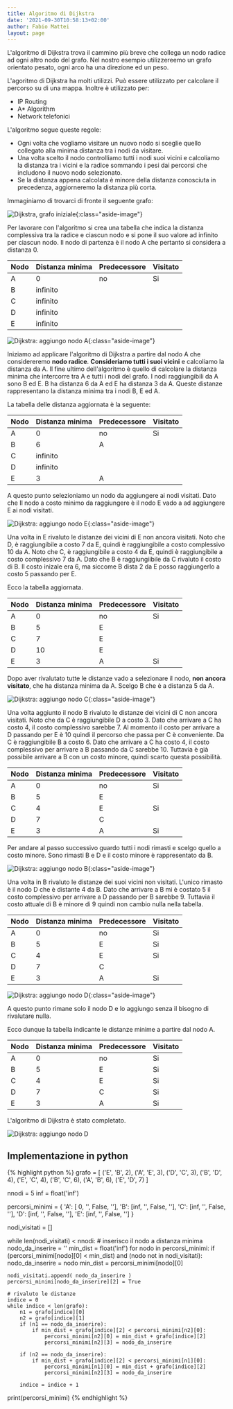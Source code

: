 ```yaml
---
title: Algoritmo di Dijkstra
date: '2021-09-30T10:58:13+02:00'
author: Fabio Mattei
layout: page
---
```


L'algoritmo di Dijkstra trova il cammino più breve che collega un nodo radice ad ogni altro nodo del grafo. Nel nostro esempio utilizzereemo un grafo orientato pesato, ogni arco ha una direzione ed un peso.

L'agoritmo di Dijkstra ha molti utilizzi. Può essere utilizzato per calcolare il percorso su di una mappa. Inoltre è utilizzato per:

* IP Routing
* A* Algorithm
* Network telefonici

L'algoritmo segue queste regole:

* Ogni volta che vogliamo visitare un nuovo nodo si sceglie quello collegato alla minima distanza tra i nodi da visitare.
* Una volta scelto il nodo controlliamo tutti i nodi suoi vicini e calcoliamo la distanza tra i vicini e la radice sommando i pesi dai percorsi che includono il nuovo nodo selezionato.
* Se la distanza appena calcolata è minore della distanza conosciuta in precedenza, aggiorneremo la distanza più corta.


Immaginiamo di trovarci di fronte il seguente grafo:

![Dijkstra, grafo iniziale](/images/algoritmi/dijkstra/dijkstra01.png){:class="aside-image"}

Per lavorare con l'algoritmo si crea una tabella che indica la distanza complessiva tra la radice e ciascun nodo e si pone il suo valore ad infinito per ciascun nodo. Il nodo di partenza è il nodo A che pertanto si considera a distanza 0.

| Nodo | Distanza minima | Predecessore | Visitato |
| ---- | --------------- | ------------ | -------- |
| A    | 0               | no           | Si       |
| B    | infinito        |              |          |
| C    | infinito        |              |          |
| D    | infinito        |              |          |
| E    | infinito        |              |          |

![Dijkstra: aggiungo nodo A](/images/algoritmi/dijkstra/dijkstra02.png){:class="aside-image"}

Iniziamo ad applicare l'algoritmo di Dijkstra a partire dal nodo A che considereremo **nodo radice**. **Consideriamo tutti i suoi vicini** e calcoliamo la distanza da A. Il fine ultimo dell'algoritmo è quello di calcolare la distanza minima che intercorre tra A e tutti i nodi del grafo.
I nodi raggiungibili da A sono B ed E. B ha distanza 6 da A ed E ha distanza 3 da A. Queste distanze rappresentano la distanza minima tra i nodi B, E ed A.

La tabella delle distanza aggiornata è la seguente:

| Nodo | Distanza minima | Predecessore | Visitato |
| ---- | --------------- | ------------ | -------- |
| A    | 0               | no           | Si       |
| B    | 6               | A            |          |
| C    | infinito        |              |          |
| D    | infinito        |              |          |
| E    | 3               | A            |          |

A questo punto selezioniamo un nodo da aggiungere ai nodi visitati. Dato che Il nodo a costo minimo da raggiungere è il nodo E vado a ad aggiungere E ai nodi visitati.

![Dijkstra: aggiungo nodo E](/images/algoritmi/dijkstra/dijkstra03.png){:class="aside-image"}

Una volta in E rivaluto le distanze dei vicini di E non ancora visitati. 
Noto che D, è raggiungibile a costo 7 da E, quindi è raggiungibile a costo complessivo 10 da A.
Noto che C, è raggiungibile a costo 4 da E, quindi è raggiungibile a costo complessivo 7 da A.
Dato che B è raggiungiibile da C rivaluto il costo di B. Il costo inizale era 6, ma siccome B dista 2 da E posso raggiungerlo a costo 5 passando per E.

Ecco la tabella aggiornata.

| Nodo | Distanza minima | Predecessore | Visitato |
| ---- | --------------- | ------------ | -------- |
| A    | 0               | no           | Si       |
| B    | 5               | E            |          |
| C    | 7               | E            |          |
| D    | 10              | E            |          |
| E    | 3               | A            | Si       |

Dopo aver rivalutato tutte le distanze vado a selezionare il nodo, **non ancora visitato**, che ha distanza minima da A. Scelgo B che è a distanza 5 da A.

![Dijkstra: aggiungo nodo C](/images/algoritmi/dijkstra/dijkstra04.png){:class="aside-image"}

Una volta aggiunto il nodo B rivaluto le distanze dei vicini di C non ancora visitati.
Noto che da C è raggiungibile D a costo 3. Dato che arrivare a C ha costo 4, il costo complessivo sarebbe 7. Al momento il costo per arrivare a D passando per E è 10 quindi il percorso che passa per C è conveniente.
Da C è raggiungibile B a costo 6. Dato che arrivare a C ha costo 4, il costo complessivo per arrivare a B passando da C sarebbe 10. Tuttavia è già possibile arrivare a B con un costo minore, quindi scarto questa possibilità.


| Nodo | Distanza minima | Predecessore | Visitato |
| ---- | --------------- | ------------ | -------- |
| A    | 0               | no           | Si       |
| B    | 5               | E            |          |
| C    | 4               | E            | Si       |
| D    | 7               | C            |          |
| E    | 3               | A            | Si       |

Per andare al passo successivo guardo tutti i nodi rimasti e scelgo quello a costo minore. Sono rimasti B e D e il costo minore è rappresentato da B.

![Dijkstra: aggiungo nodo B](/images/algoritmi/dijkstra/dijkstra05.png){:class="aside-image"}

Una volta in B rivaluto le distanze dei suoi vicini non visitati.
L'unico rimasto è il nodo D che è distante 4 da B. Dato che arrivare a B mi è costato 5 il costo complessivo per arrivare a D passando per B sarebbe 9. Tuttavia il costo attuale di B è minore di 9 quindi non cambio nulla nella tabella.

| Nodo | Distanza minima | Predecessore | Visitato |
| ---- | --------------- | ------------ | -------- |
| A    | 0               | no           | Si       |
| B    | 5               | E            | Si       |
| C    | 4               | E            | Si       |
| D    | 7               | C            |          |
| E    | 3               | A            | Si       |

![Dijkstra: aggiungo nodo D](/images/algoritmi/dijkstra/dijkstra06.png){:class="aside-image"}

A questo punto rimane solo il nodo D e lo aggiungo senza il bisogno di rivalutare nulla.

Ecco dunque la tabella indicante le distanze minime a partire dal nodo A.

| Nodo | Distanza minima | Predecessore | Visitato |
| ---- | --------------- | ------------ | -------- |
| A    | 0               | no           | Si       |
| B    | 5               | E            | Si       |
| C    | 4               | E            | Si       |
| D    | 7               | C            | Si       |
| E    | 3               | A            | Si       |

L'algoritmo di Dijkstra è stato completato.

![Dijkstra: aggiungo nodo D](/images/algoritmi/dijkstra/dijkstra07.png)


## Implementazione in python

{% highlight python %}
grafo = [
    ('E', 'B', 2), 
    ('A', 'E', 3), 
    ('D', 'C', 3),
    ('B', 'D', 4), 
    ('E', 'C', 4), 
    ('B', 'C', 6), 
    ('A', 'B', 6), 
    ('E', 'D', 7)
]

nnodi = 5
inf = float('inf')

percorsi_minimi = { 
    'A': [  0, '', False, ''], 
    'B': [inf, '', False, ''], 
    'C': [inf, '', False, ''], 
    'D': [inf, '', False, ''], 
    'E': [inf, '', False, ''] 
}

nodi_visitati = []

while len(nodi_visitati) < nnodi:
    # inserisco il nodo a distanza minima
    nodo_da_inserire = ''
    min_dist = float('inf')
    for nodo in percorsi_minimi:
        if (percorsi_minimi[nodo][0] < min_dist) and (nodo not in nodi_visitati):
            nodo_da_inserire = nodo
            min_dist = percorsi_minimi[nodo][0]
            
    nodi_visitati.append( nodo_da_inserire )
    percorsi_minimi[nodo_da_inserire][2] = True
            
    # rivaluto le distanze
    indice = 0
    while indice < len(grafo):
        n1 = grafo[indice][0]
        n2 = grafo[indice][1]
        if (n1 == nodo_da_inserire):
            if min_dist + grafo[indice][2] < percorsi_minimi[n2][0]:
                percorsi_minimi[n2][0] = min_dist + grafo[indice][2]
                percorsi_minimi[n2][3] = nodo_da_inserire
        
        if (n2 == nodo_da_inserire):
            if min_dist + grafo[indice][2] < percorsi_minimi[n1][0]:
                percorsi_minimi[n1][0] = min_dist + grafo[indice][2]
                percorsi_minimi[n2][3] = nodo_da_inserire
                
        indice = indice + 1
    

print(percorsi_minimi)
{% endhighlight %}
